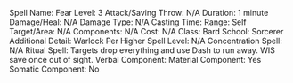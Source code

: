 
Spell Name: Fear
Level: 3
Attack/Saving Throw: N/A
Duration: 1 minute
Damage/Heal: N/A
Damage Type: N/A
Casting Time: 
Range: Self
Target/Area: N/A
Components: N/A
Cost: N/A
Class: Bard
School:  Sorcerer
Additional Detail:  Warlock
Per Higher Spell Level: N/A
Concentration Spell: N/A
Ritual Spell: Targets drop everything and use Dash to run away. WIS save once out of sight.
Verbal Component: 
Material Component: Yes
Somatic Component: No
